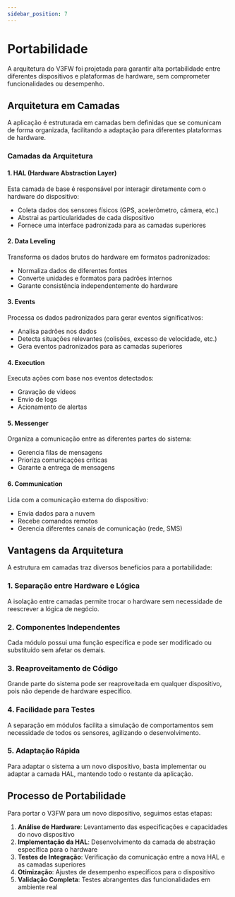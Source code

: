 ```yaml
---
sidebar_position: 7
---
```


# Portabilidade

A arquitetura do V3FW foi projetada para garantir alta portabilidade entre diferentes dispositivos e plataformas de hardware, sem comprometer funcionalidades ou desempenho.

## Arquitetura em Camadas

A aplicação é estruturada em camadas bem definidas que se comunicam de forma organizada, facilitando a adaptação para diferentes plataformas de hardware.

### Camadas da Arquitetura

#### 1. HAL (Hardware Abstraction Layer)
Esta camada de base é responsável por interagir diretamente com o hardware do dispositivo:
- Coleta dados dos sensores físicos (GPS, acelerômetro, câmera, etc.)
- Abstrai as particularidades de cada dispositivo
- Fornece uma interface padronizada para as camadas superiores

#### 2. Data Leveling
Transforma os dados brutos do hardware em formatos padronizados:
- Normaliza dados de diferentes fontes
- Converte unidades e formatos para padrões internos
- Garante consistência independentemente do hardware

#### 3. Events
Processa os dados padronizados para gerar eventos significativos:
- Analisa padrões nos dados
- Detecta situações relevantes (colisões, excesso de velocidade, etc.)
- Gera eventos padronizados para as camadas superiores

#### 4. Execution
Executa ações com base nos eventos detectados:
- Gravação de vídeos
- Envio de logs
- Acionamento de alertas

#### 5. Messenger
Organiza a comunicação entre as diferentes partes do sistema:
- Gerencia filas de mensagens
- Prioriza comunicações críticas
- Garante a entrega de mensagens

#### 6. Communication
Lida com a comunicação externa do dispositivo:
- Envia dados para a nuvem
- Recebe comandos remotos
- Gerencia diferentes canais de comunicação (rede, SMS)

## Vantagens da Arquitetura

A estrutura em camadas traz diversos benefícios para a portabilidade:

### 1. Separação entre Hardware e Lógica
A isolação entre camadas permite trocar o hardware sem necessidade de reescrever a lógica de negócio.

### 2. Componentes Independentes
Cada módulo possui uma função específica e pode ser modificado ou substituído sem afetar os demais.

### 3. Reaproveitamento de Código
Grande parte do sistema pode ser reaproveitada em qualquer dispositivo, pois não depende de hardware específico.

### 4. Facilidade para Testes
A separação em módulos facilita a simulação de comportamentos sem necessidade de todos os sensores, agilizando o desenvolvimento.

### 5. Adaptação Rápida
Para adaptar o sistema a um novo dispositivo, basta implementar ou adaptar a camada HAL, mantendo todo o restante da aplicação.

## Processo de Portabilidade

Para portar o V3FW para um novo dispositivo, seguimos estas etapas:

1. **Análise de Hardware**: Levantamento das especificações e capacidades do novo dispositivo
2. **Implementação da HAL**: Desenvolvimento da camada de abstração específica para o hardware
3. **Testes de Integração**: Verificação da comunicação entre a nova HAL e as camadas superiores
4. **Otimização**: Ajustes de desempenho específicos para o dispositivo
5. **Validação Completa**: Testes abrangentes das funcionalidades em ambiente real 